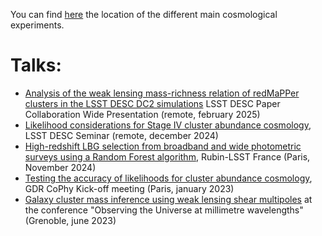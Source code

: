 You can find [here](https://raw.githubusercontent.com/payerne/payerne.github.io/main/images/cosmo_experiment_map.png) the location of the different main cosmological experiments.

# Talks:
- [Analysis of the weak lensing mass-richness relation of redMaPPer clusters in the LSST DESC DC2 simulations](https://payerne.github.io/talks/DESC_CL_DC2_paper_CWP.pdf) LSST DESC Paper Collaboration Wide Presentation (remote, february 2025)
- [Likelihood considerations for Stage IV cluster abundance cosmology](https://payerne.github.io/talks/desc_seminar2024.pdf), LSST DESC Seminar (remote, december 2024)
- [High-redshift LBG selection from broadband and wide photometric surveys using a Random Forest algorithm](https://payerne.github.io/talks/rubin_lsst_france2023.pdf), Rubin-LSST France (Paris, November 2024)
- [Testing the accuracy of likelihoods for cluster abundance cosmology](https://payerne.github.io/talks/kickoff_gdr.pdf), GDR CoPhy Kick-off meeting (Paris, january 2023)
- [Galaxy cluster mass inference using weak lensing shear multipoles](https://payerne.github.io/talks/CPayerne2023_mmUniverse.pdf) at the conference "Observing the Universe at millimetre wavelengths" (Grenoble, june 2023)
